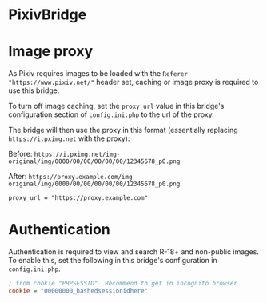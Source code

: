 PixivBridge
===============

# Image proxy

As Pixiv requires images to be loaded with the `Referer "https://www.pixiv.net/"` header set,
caching or image proxy is required to use this bridge.

To turn off image caching, set the `proxy_url` value in this bridge's configuration section of `config.ini.php`
to the url of the proxy.

The bridge will then use the proxy in this format (essentially replacing `https://i.pximg.net` with the proxy):

Before: `https://i.pximg.net/img-original/img/0000/00/00/00/00/00/12345678_p0.png`

After: `https://proxy.example.com/img-original/img/0000/00/00/00/00/00/12345678_p0.png`

```
proxy_url = "https://proxy.example.com"
```

# Authentication

Authentication is required to view and search R-18+ and non-public images.
To enable this, set the following in this bridge's configuration in `config.ini.php`.

```ini
; from cookie "PHPSESSID". Recommend to get in incognito browser. 
cookie = "00000000_hashedsessionidhere"
```